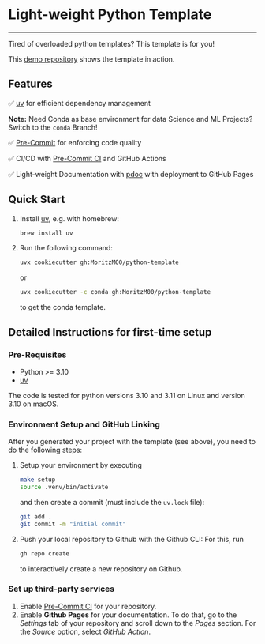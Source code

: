 # Light-weight Python Template

---

Tired of overloaded python templates? This template is for you!

This [demo repository](https://github.com/MoritzM00/python-template-demo) shows the template in action.

## Features

:white_check_mark: [uv](https://docs.astral.sh/uv/) for efficient dependency management

**Note:** Need Conda as base environment for data Science and ML Projects? Switch to the `conda` Branch!

:white_check_mark: [Pre-Commit](https://pre-commit.com/) for enforcing code quality

:white_check_mark: CI/CD with [Pre-Commit CI](https://pre-commit.ci/) and GitHub Actions

:white_check_mark: Light-weight Documentation with [pdoc](https://pdoc.dev/) with deployment to GitHub Pages

## Quick Start

1. Install [uv](https://docs.astral.sh/uv/getting-started/installation/), e.g. with homebrew:

   ```bash
   brew install uv
   ```

2. Run the following command:

   ```bash
   uvx cookiecutter gh:MoritzM00/python-template
   ```

   or

   ```bash
   uvx cookiecutter -c conda gh:MoritzM00/python-template
   ```

   to get the conda template.

## Detailed Instructions for first-time setup

### Pre-Requisites

- Python >= 3.10
- [uv](https://docs.astral.sh/uv/getting-started/installation/)

The code is tested for python versions 3.10 and 3.11 on Linux and version 3.10 on macOS.

### Environment Setup and GitHub Linking

After you generated your project with the template (see above), you need to do the following steps:

1. Setup your environment by executing

   ```bash
   make setup
   source .venv/bin/activate
   ```

   and then create a commit (must include the `uv.lock` file):

   ```bash
   git add .
   git commit -m "initial commit"
   ```

2. Push your local repository to Github with the Github CLI:
   For this, run

   ```bash
   gh repo create
   ```

   to interactively create a new repository on Github.

### Set up third-party services

1. Enable [Pre-Commit CI](https://pre-commit.ci/) for your repository.
2. Enable **Github Pages** for your documentation.
   To do that, go to the _Settings_ tab of your repository and scroll down to the _Pages_ section.
   For the _Source_ option, select _GitHub Action_.

